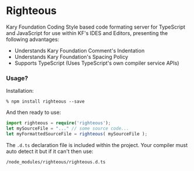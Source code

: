 
# Righteous
Kary Foundation Coding Style based code formating server for TypeScript and JavaScript for use within KF's IDES and Editors, presenting the following advantages:

- Understands Kary Foundation Comment's Indentation
- Understands Kary Foundation's Spacing Policy
- Supports TypeScript (Uses TypeScript's own compiler service APIs)

### Usage?
Installation:
```
% npm install righteous --save
```
And then ready to use:
```TypeScript
import righteous = require('righteous');
let mySourceFile = "..." // some source code...
let myFormattedSourceFile = righteous( mySourceFile );
```
The `.d.ts` declaration file is included within the project. Your compiler must auto detect it but if it can't then use:
```
/node_modules/righteous/righteous.d.ts
```